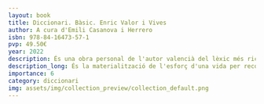 ```yaml
---
layout: book
title: Diccionari. Bàsic. Enric Valor i Vives
author: A cura d'Emili Casanova i Herrero
isbn: 978-84-16473-57-1
pvp: 49.50€
year: 2022
description: És una obra personal de l'autor valencià del lèxic més ric i ample.
description_long: És la materialització de l'esforç d'una vida per recollir, fixar i vehicular socialment el lèxic viu que considerava imprescindible d'usar en la llengua literària i estàndard valencianes, de manera coherent amb el seu model lingüístic d'encuny valencià. Mostra el seu univers lèxic de més de 20.000 paraules.
importance: 6
category: diccionari
img: assets/img/collection_preview/collection_default.png
---
```

